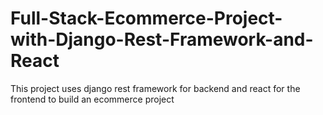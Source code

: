 # Full-Stack-Ecommerce-Project-with-Django-Rest-Framework-and-React
This project uses django rest framework for backend and react for the frontend to build an ecommerce project
